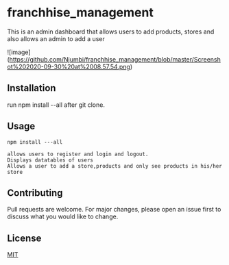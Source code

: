 # franchhise_management
This is an admin dashboard that allows users to add products, stores and also allows an admin to add a user

![image] (https://github.com/Njumbi/franchhise_management/blob/master/Screenshot%202020-09-30%20at%2008.57.54.png)

## Installation
run npm install --all after git clone.

## Usage

```npm
npm install ---all

allows users to register and login and logout.
Displays datatables of users
Allows a user to add a store,products and only see products in his/her store
```


## Contributing
Pull requests are welcome. For major changes, please open an issue first to discuss what you would like to change.

## License
[MIT](https://choosealicense.com/licenses/mit/)
